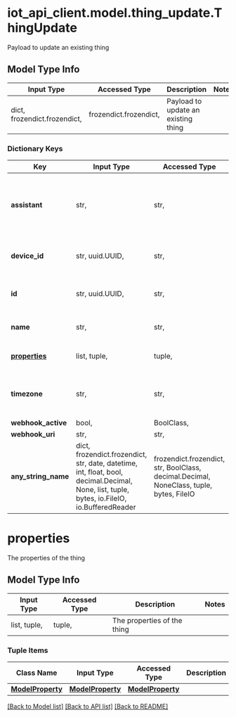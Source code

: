 # iot_api_client.model.thing_update.ThingUpdate

Payload to update an existing thing

## Model Type Info
Input Type | Accessed Type | Description | Notes
------------ | ------------- | ------------- | -------------
dict, frozendict.frozendict,  | frozendict.frozendict,  | Payload to update an existing thing | 

### Dictionary Keys
Key | Input Type | Accessed Type | Description | Notes
------------ | ------------- | ------------- | ------------- | -------------
**assistant** | str,  | str,  | The kind of voice assistant the thing is connected to, it can be ALEXA | GOOGLE | NONE | [optional] must be one of ["ALEXA", "GOOGLE", "NONE", ] 
**device_id** | str, uuid.UUID,  | str,  | The arn of the associated device | [optional] value must be a uuid
**id** | str, uuid.UUID,  | str,  | The id of the thing | [optional] value must be a uuid
**name** | str,  | str,  | The friendly name of the thing | [optional] 
**[properties](#properties)** | list, tuple,  | tuple,  | The properties of the thing | [optional] 
**timezone** | str,  | str,  | A time zone name. Check /v2/timezones for a list of valid names. | [optional] 
**webhook_active** | bool,  | BoolClass,  | Webhook uri | [optional] 
**webhook_uri** | str,  | str,  | Webhook uri | [optional] 
**any_string_name** | dict, frozendict.frozendict, str, date, datetime, int, float, bool, decimal.Decimal, None, list, tuple, bytes, io.FileIO, io.BufferedReader | frozendict.frozendict, str, BoolClass, decimal.Decimal, NoneClass, tuple, bytes, FileIO | any string name can be used but the value must be the correct type | [optional]

# properties

The properties of the thing

## Model Type Info
Input Type | Accessed Type | Description | Notes
------------ | ------------- | ------------- | -------------
list, tuple,  | tuple,  | The properties of the thing | 

### Tuple Items
Class Name | Input Type | Accessed Type | Description | Notes
------------- | ------------- | ------------- | ------------- | -------------
[**ModelProperty**](ModelProperty.md) | [**ModelProperty**](ModelProperty.md) | [**ModelProperty**](ModelProperty.md) |  | 

[[Back to Model list]](../../README.md#documentation-for-models) [[Back to API list]](../../README.md#documentation-for-api-endpoints) [[Back to README]](../../README.md)

